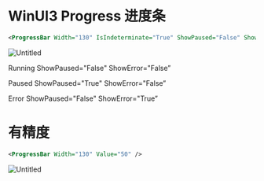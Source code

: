 # WinUI3 Progress 进度条

```xml
<ProgressBar Width="130" IsIndeterminate="True" ShowPaused="False" ShowError="False" />
```

![Untitled](WinUI3%20Progress%20%E8%BF%9B%E5%BA%A6%E6%9D%A1%2080e5715658d54209ab1f82bb20df8083/Untitled.png)

Running  ShowPaused="False" ShowError="False”

Paused    ShowPaused="True" ShowError="False”

Error        ShowPaused="False" ShowError="True”

# 有精度

```xml
<ProgressBar Width="130" Value="50" />
```

![Untitled](WinUI3%20Progress%20%E8%BF%9B%E5%BA%A6%E6%9D%A1%2080e5715658d54209ab1f82bb20df8083/Untitled%201.png)
